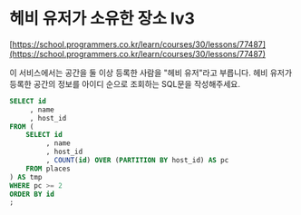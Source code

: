 # 헤비 유저가 소유한 장소 lv3
[https://school.programmers.co.kr/learn/courses/30/lessons/77487](https://school.programmers.co.kr/learn/courses/30/lessons/77487)

이 서비스에서는 공간을 둘 이상 등록한 사람을 "헤비 유저"라고 부릅니다. 헤비 유저가 등록한 공간의 정보를 아이디 순으로 조회하는 SQL문을 작성해주세요.

```sql
SELECT id
     , name
     , host_id
FROM (
    SELECT id
         , name
         , host_id
         , COUNT(id) OVER (PARTITION BY host_id) AS pc
    FROM places
) AS tmp
WHERE pc >= 2
ORDER BY id
;
```
